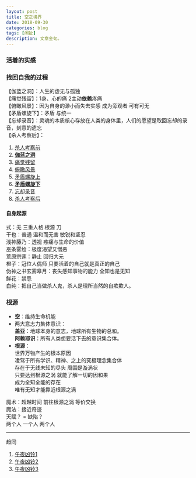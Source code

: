 ```yaml
---
layout: post
title: 空之境界
date: 2018-09-30
categories: blog
tags: [闲扯]
description: 文章金句。
---
```


### 活着的实感
### 找回自我的过程
【伽蓝之洞】：人生的虚无与孤独 <br>
【痛觉残留】：1身、心的痛 2主动**依赖**疼痛<br>
【俯瞰风景】：因为自身的渺小而失去实感 成为旁观者 可有可无<br>
【矛盾螺旋下】：矛盾 与统一<br>
【忘却录音】：灵魂的本质核心存放在人类的身体里，人们的愿望是取回忘却的录音，刻意的遗忘<br>
【杀人考察后】：


1. [杀人考察前](https://www.bilibili.com/video/av26841126)
1. [**伽蓝之洞**](https://www.bilibili.com/video/av27769427)
1. [痛觉残留](https://www.bilibili.com/video/av28526737)
1. [俯瞰风景](https://www.bilibili.com/video/av29173261)
1. [矛盾螺旋上](https://www.bilibili.com/video/av30098944)
1. [**矛盾螺旋下**](https://www.bilibili.com/video/av30957377)
1. [忘却录音](https://www.bilibili.com/video/av31579575)
1. [杀人考察后](https://www.bilibili.com/video/av32576715)


#### 自身起源
式：无 三重人格 根源 刀<br>
干也：普通 温和而无害 敏锐和坚忍<br>
浅神藤乃：透视 疼痛与生命的价值<br>
巫条雾绘：极度渴望又憎恶<br>
荒原宗莲：静止 回归大元<br>
橙子：冠位人偶师 只要活着的自己就是真正的自己<br>
伪神之书玄雾皋月：丧失感知事物的能力 全知也是无知<br>
鲜花：禁忌<br>
白纯：把自己当做杀人鬼，杀人是理所当然的自欺欺人。


### 根源
- **空**：维持生命机能
- 两大意志力集体意识：<br>
**盖亚**：地球本身的意志，地球所有生物的总和。<br>
**阿赖耶识**：所有人类想要活下去的意识集合体。
- **根源**：<br>
世界万物产生的根本原因 <br>
凌驾于所有学识、精神、之上的究极理念集合体<br>
存在于无线未知的尽头 周围是漩涡状 <br>
只要达到根源之涡 就能了解一切的因和果<br>
成为全知全能的存在<br>
唯有无知才能靠近根源之涡


魔术：超越时间 前往根源之涡 等价交换<br>
魔法：接近奇迹 <br>
天赋？ = 缺陷？<br>
两个人 一个人 两个人


----

趋同
1. [午夜凶铃1](https://www.bilibili.com/video/av32601343)
1. [午夜凶铃2](https://www.bilibili.com/video/av32666690)
1. [午夜凶铃3](https://www.bilibili.com/video/av32724539)
